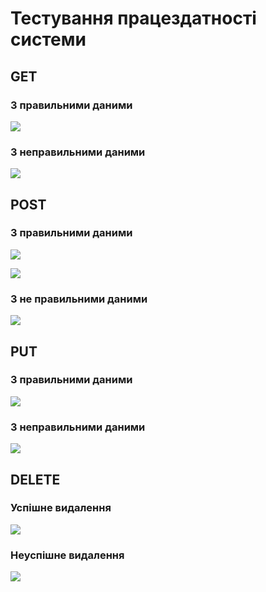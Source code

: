 # Тестування працездатності системи


## GET

### З правильними даними
<p align="left">
  <img src="./image-6.png">
</p>

### З неправильними даними
<p align="left">
  <img src="./image-7.png">
</p>

## POST

### З правильними даними

<p align="left">
  <img src="./image.png">
</p>

<p align="left">
  <img src="./image-1.png">
</p>

### З не правильними даними
<p align="left">
  <img src="./image-2.png">
</p>

## PUT

### З правильними даними
<p align="left">
  <img src="./image-5.png">
</p>

### З неправильними даними
<p align="left">
  <img src="./image-8.png">
</p>

## DELETE

### Успішне видалення

<p align="left">
  <img src="./image-3.png">
</p>

### Неуспішне видалення

<p align="left">
  <img src="./image-4.png">
</p>



